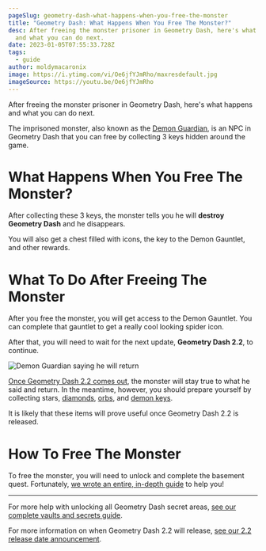 ```yaml
---
pageSlug: geometry-dash-what-happens-when-you-free-the-monster
title: "Geometry Dash: What Happens When You Free The Monster?"
desc: After freeing the monster prisoner in Geometry Dash, here's what happens
  and what you can do next.
date: 2023-01-05T07:55:33.728Z
tags:
  - guide
author: moldymacaronix
image: https://i.ytimg.com/vi/Oe6jfYJmRho/maxresdefault.jpg
imageSource: https://youtu.be/Oe6jfYJmRho
---
```

After freeing the monster prisoner in Geometry Dash, here's what happens and what you can do next.

The imprisoned monster, also known as the [Demon Guardian](/posts/geometry-dash-how-to-unlock-the-basement-and-demon-guardian/), is an NPC in Geometry Dash that you can free by collecting 3 keys hidden around the game.

# What Happens When You Free The Monster?

After collecting these 3 keys, the monster tells you he will **destroy Geometry Dash** and he disappears.

You will also get a chest filled with icons, the key to the Demon Gauntlet, and other rewards.

# What To Do After Freeing The Monster

After you free the monster, you will get access to the Demon Gauntlet. You can complete that gauntlet to get a really cool looking spider icon.

After that, you will need to wait for the next update, **Geometry Dash 2.2**, to continue.

![Demon Guardian saying he will return](https://i.ytimg.com/vi/Lmsqt7m14GI/maxresdefault.jpg)

[Once Geometry Dash 2.2 comes out](/posts/geometry-dash-2-2-release-date-confirmed-2023/), the monster will stay true to what he said and return. In the meantime, however, you should prepare yourself by collecting stars, [diamonds](/posts/geometry-dash-how-to-get-diamonds-easy/), [orbs](/posts/geometry-dash-how-to-get-mana-orbs-easy/), and [demon keys](/posts/geometry-dash-how-to-get-demon-keys-easy/).

It is likely that these items will prove useful once Geometry Dash 2.2 is released.

# How To Free The Monster

To free the monster, you will need to unlock and complete the basement quest. Fortunately, [we wrote an entire, in-depth guide](/posts/geometry-dash-all-vaults-and-secrets-2022/#the-basement) to help you!

---

For more help with unlocking all Geometry Dash secret areas, [see our complete vaults and secrets guide](/posts/geometry-dash-all-vaults-and-secrets-2022/).

For more information on when Geometry Dash 2.2 will release, [see our 2.2 release date announcement](/posts/geometry-dash-2-2-release-date-confirmed-2023/).